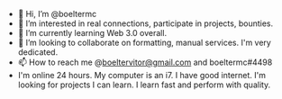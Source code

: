 - 👋 Hi, I’m @boeltermc
- 👀 I’m interested in real connections, participate in projects, bounties.
- 🌱 I’m currently learning Web 3.0 overall.
- 💞️ I’m looking to collaborate on formatting, manual services. I'm very dedicated.
- 📫 How to reach me @boeltervitor@gmail.com and boeltermc#4498
- I'm online 24 hours. My computer is an i7. I have good internet. I'm looking for projects I can learn. I learn fast and perform with quality.
<!---
boeltermc/boeltermc is a ✨ special ✨ repository because its `README.md` (this file) appears on your GitHub profile.
You can click the Preview link to take a look at your changes.
--->
